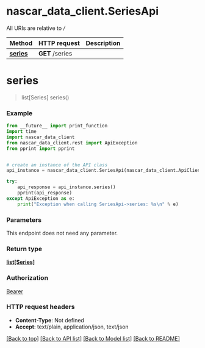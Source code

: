 # nascar_data_client.SeriesApi

All URIs are relative to */*

Method | HTTP request | Description
------------- | ------------- | -------------
[**series**](SeriesApi.md#series) | **GET** /series | 

# **series**
> list[Series] series()



### Example
```python
from __future__ import print_function
import time
import nascar_data_client
from nascar_data_client.rest import ApiException
from pprint import pprint


# create an instance of the API class
api_instance = nascar_data_client.SeriesApi(nascar_data_client.ApiClient(configuration))

try:
    api_response = api_instance.series()
    pprint(api_response)
except ApiException as e:
    print("Exception when calling SeriesApi->series: %s\n" % e)
```

### Parameters
This endpoint does not need any parameter.

### Return type

[**list[Series]**](Series.md)

### Authorization

[Bearer](../README.md#Bearer)

### HTTP request headers

 - **Content-Type**: Not defined
 - **Accept**: text/plain, application/json, text/json

[[Back to top]](#) [[Back to API list]](../README.md#documentation-for-api-endpoints) [[Back to Model list]](../README.md#documentation-for-models) [[Back to README]](../README.md)

